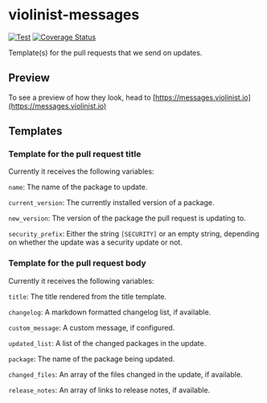 # violinist-messages

[![Test](https://github.com/violinist-dev/violinist-messages/actions/workflows/test.yml/badge.svg)](https://github.com/violinist-dev/violinist-messages/actions/workflows/test.yml)
[![Coverage Status](https://coveralls.io/repos/github/violinist-dev/violinist-messages/badge.svg?branch=master)](https://coveralls.io/github/violinist-dev/violinist-messages?branch=master)

Template(s) for the pull requests that we send on updates.

## Preview

To see a preview of how they look, head to [https://messages.violinist.io](https://messages.violinist.io)

## Templates

### Template for the pull request title

Currently it receives the following variables:

`name`: The name of the package to update.

`current_version`: The currently installed version of a package.

`new_version`: The version of the package the pull request is updating to.

`security_prefix`: Either the string `[SECURITY]` or an empty string, depending on whether the update was a security update or not.

### Template for the pull request body

Currently it receives the following variables:

`title`: The title rendered from the title template.

`changelog`: A markdown formatted changelog list, if available.

`custom_message`: A custom message, if configured.

`updated_list`: A list of the changed packages in the update.

`package`: The name of the package being updated.

`changed_files`: An array of the files changed in the update, if available.

`release_notes`: An array of links to release notes, if available.